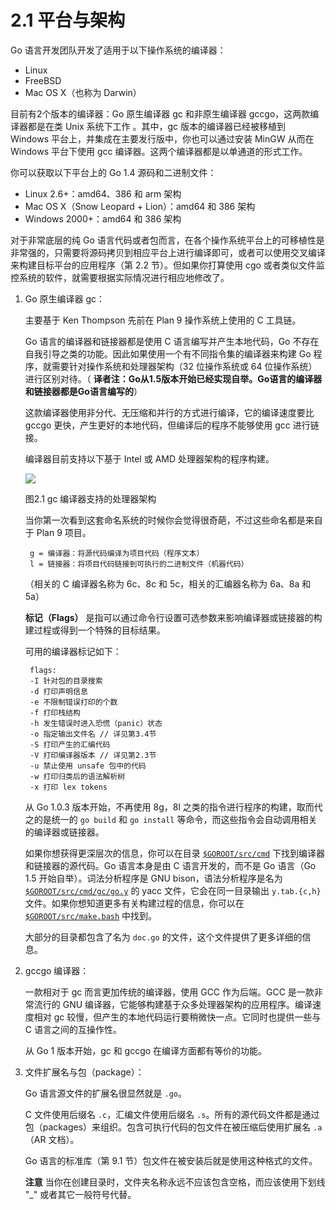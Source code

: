 # 2.1 平台与架构

Go 语言开发团队开发了适用于以下操作系统的编译器：

- Linux
- FreeBSD
- Mac OS X（也称为 Darwin）

目前有2个版本的编译器：Go 原生编译器 gc 和非原生编译器 gccgo，这两款编译器都是在类 Unix 系统下工作 。其中，gc 版本的编译器已经被移植到 Windows 平台上，并集成在主要发行版中，你也可以通过安装 MinGW 从而在 Windows 平台下使用 gcc 编译器。这两个编译器都是以单通道的形式工作。

你可以获取以下平台上的 Go 1.4 源码和二进制文件：

- Linux 2.6+：amd64、386 和 arm 架构
- Mac OS X（Snow Leopard + Lion）：amd64 和 386 架构
- Windows 2000+：amd64 和 386 架构

对于非常底层的纯 Go 语言代码或者包而言，在各个操作系统平台上的可移植性是非常强的，只需要将源码拷贝到相应平台上进行编译即可，或者可以使用交叉编译来构建目标平台的应用程序（第 2.2 节）。但如果你打算使用 cgo 或者类似文件监控系统的软件，就需要根据实际情况进行相应地修改了。

1. Go 原生编译器 gc：

	主要基于 Ken Thompson 先前在 Plan 9 操作系统上使用的 C 工具链。

    Go 语言的编译器和链接器都是使用 C 语言编写并产生本地代码，Go 不存在自我引导之类的功能。因此如果使用一个有不同指令集的编译器来构建 Go 程序，就需要针对操作系统和处理器架构（32 位操作系统或 64 位操作系统）进行区别对待。（ **译者注：Go从1.5版本开始已经实现自举。Go语言的编译器和链接器都是Go语言编写的**）

	这款编译器使用非分代、无压缩和并行的方式进行编译，它的编译速度要比 gccgo 更快，产生更好的本地代码，但编译后的程序不能够使用 gcc 进行链接。

	编译器目前支持以下基于 Intel 或 AMD 处理器架构的程序构建。

	![](../images/2.1.gc.jpg?raw=true)

	图2.1 gc 编译器支持的处理器架构

	当你第一次看到这套命名系统的时候你会觉得很奇葩，不过这些命名都是来自于 Plan 9 项目。

		g = 编译器：将源代码编译为项目代码（程序文本）
		l = 链接器：将项目代码链接到可执行的二进制文件（机器代码）

	（相关的 C 编译器名称为 6c、8c 和 5c，相关的汇编器名称为 6a、8a 和 5a）

	**标记（Flags）** 是指可以通过命令行设置可选参数来影响编译器或链接器的构建过程或得到一个特殊的目标结果。

	可用的编译器标记如下：

		flags:
		-I 针对包的目录搜索
		-d 打印声明信息
		-e 不限制错误打印的个数
		-f 打印栈结构
		-h 发生错误时进入恐慌（panic）状态
		-o 指定输出文件名 // 详见第3.4节
		-S 打印产生的汇编代码
		-V 打印编译器版本 // 详见第2.3节
		-u 禁止使用 unsafe 包中的代码
		-w 打印归类后的语法解析树
		-x 打印 lex tokens

	从 Go 1.0.3 版本开始，不再使用 8g，8l 之类的指令进行程序的构建，取而代之的是统一的 `go build` 和 `go install` 等命令，而这些指令会自动调用相关的编译器或链接器。

	如果你想获得更深层次的信息，你可以在目录 [`$GOROOT/src/cmd`](https://github.com/golang/go/tree/master/src/cmd) 下找到编译器和链接器的源代码。Go 语言本身是由 C 语言开发的，而不是 Go 语言（Go 1.5 开始自举）。词法分析程序是 GNU bison，语法分析程序是名为 [`$GOROOT/src/cmd/gc/go.y`](https://github.com/golang/go/blob/master/src%2Fcmd%2Finternal%2Fgc%2Fgo.y) 的 yacc 文件，它会在同一目录输出 `y.tab.{c,h}` 文件。如果你想知道更多有关构建过程的信息，你可以在 [`$GOROOT/src/make.bash`](https://github.com/golang/go/blob/master/src/make.bash) 中找到。

	大部分的目录都包含了名为 `doc.go` 的文件，这个文件提供了更多详细的信息。

2. gccgo 编译器：

	一款相对于 gc 而言更加传统的编译器，使用 GCC 作为后端。GCC 是一款非常流行的 GNU 编译器，它能够构建基于众多处理器架构的应用程序。编译速度相对 gc 较慢，但产生的本地代码运行要稍微快一点。它同时也提供一些与 C 语言之间的互操作性。

	从 Go 1 版本开始，gc 和 gccgo 在编译方面都有等价的功能。

3. 文件扩展名与包（package）：

	Go 语言源文件的扩展名很显然就是 `.go`。

	C 文件使用后缀名 `.c`，汇编文件使用后缀名 `.s`。所有的源代码文件都是通过包（packages）来组织。包含可执行代码的包文件在被压缩后使用扩展名 `.a`（AR 文档）。

	Go 语言的标准库（第 9.1 节）包文件在被安装后就是使用这种格式的文件。

	**注意** 当你在创建目录时，文件夹名称永远不应该包含空格，而应该使用下划线 "_" 或者其它一般符号代替。


